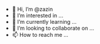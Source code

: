 - 👋 Hi, I’m @zazin
- 👀 I’m interested in ...
- 🌱 I’m currently learning ...
- 💞️ I’m looking to collaborate on ...
- 📫 How to reach me ...

<!---
zazin/zazin is a ✨ special ✨ repository because its `README.md` (this file) appears on your GitHub profile.
You can click the Preview link to take a look at your changes.
--->
